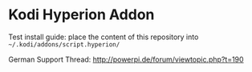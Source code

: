 # Kodi Hyperion Addon

Test install guide: place the content of this repository into ```~/.kodi/addons/script.hyperion/```

German Support Thread: http://powerpi.de/forum/viewtopic.php?t=190
